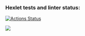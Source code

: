### Hexlet tests and linter status:
[![Actions Status](https://github.com/ziyodjon/php-project-45/workflows/hexlet-check/badge.svg)](https://github.com/ziyodjon/php-project-45/actions)

<a href="https://codeclimate.com/github/ziyodjon/php-project-45/maintainability"><img src="https://api.codeclimate.com/v1/badges/8682ae624cdb75cf983f/maintainability" /></a>
